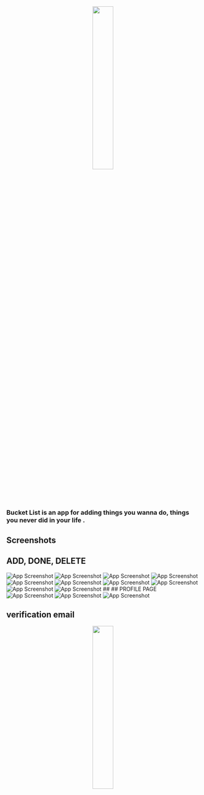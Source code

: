 


##
<p align="center" width="100%">
    <img width="33%" src="https://github.com/AmrAyman-G/Bucket-List/blob/Edite/App%20Screenshots/Buckit%20List.png">
</p>

<h3>Bucket List is an app for adding things you wanna do, things you never did in your life .</h3>

##

## Screenshots

   ## ADD, DONE, DELETE
   ![App Screenshot](https://github.com/AmrAyman-G/Bucket-List/blob/Edite/App%20Screenshots/Simulator%20Screen%20Shot%20-%20iPhone%2011%20-%202022-07-07%20at%2016.13.57.png) 
   ![App Screenshot](https://github.com/AmrAyman-G/Bucket-List/blob/Edite/App%20Screenshots/Simulator%20Screen%20Shot%20-%20iPhone%2011%20-%202022-07-07%20at%2016.14.11.png)
 ![App Screenshot](https://github.com/AmrAyman-G/Bucket-List/blob/Edite/App%20Screenshots/Simulator%20Screen%20Shot%20-%20iPhone%2011%20-%202022-07-07%20at%2016.15.26.png)
  ![App Screenshot](https://github.com/AmrAyman-G/Bucket-List/blob/Edite/App%20Screenshots/Simulator%20Screen%20Shot%20-%20iPhone%2011%20-%202022-07-07%20at%2016.15.31.png)
  ![App Screenshot](https://github.com/AmrAyman-G/Bucket-List/blob/Edite/App%20Screenshots/Simulator%20Screen%20Shot%20-%20iPhone%2011%20-%202022-07-07%20at%2016.16.40.png)
 ![App Screenshot](https://github.com/AmrAyman-G/Bucket-List/blob/Edite/App%20Screenshots/Simulator%20Screen%20Shot%20-%20iPhone%2011%20-%202022-07-07%20at%2016.16.54.png)
 ![App Screenshot](https://github.com/AmrAyman-G/Bucket-List/blob/Edite/App%20Screenshots/Simulator%20Screen%20Shot%20-%20iPhone%2011%20-%202022-07-07%20at%2016.16.58.png)
  ![App Screenshot](https://github.com/AmrAyman-G/Bucket-List/blob/Edite/App%20Screenshots/Simulator%20Screen%20Shot%20-%20iPhone%2011%20-%202022-07-07%20at%2016.17.08.png)
   ![App Screenshot](https://github.com/AmrAyman-G/Bucket-List/blob/Edite/App%20Screenshots/Simulator%20Screen%20Shot%20-%20iPhone%2011%20-%202022-07-07%20at%2016.17.08.png)
    ![App Screenshot](https://github.com/AmrAyman-G/Bucket-List/blob/Edite/App%20Screenshots/Simulator%20Screen%20Shot%20-%20iPhone%2011%20-%202022-07-07%20at%2016.17.12.png)
    ##
    ## PROFILE PAGE
    ![App Screenshot](https://github.com/AmrAyman-G/Bucket-List/blob/Edite/App%20Screenshots/Simulator%20Screen%20Shot%20-%20iPhone%2011%20-%202022-07-07%20at%.png)
   ![App Screenshot](https://github.com/AmrAyman-G/Bucket-List/blob/Edite/App%20Screenshots/Simulator%20Screen%20Shot%20-%20iPhone%2011%20-%202022-07-07%20at%2016.17.41.png)
   ![App Screenshot](https://github.com/AmrAyman-G/Bucket-List/blob/Edite/App%20Screenshots/Simulator%20Screen%20Shot%20-%20iPhone%2011%20-%202022-07-07%20at%2016.17.45.png)
   
##
## verification email

<p align="center" width="100%">
    <img width="33%" src="https://github.com/AmrAyman-G/Bucket-List/blob/Edite/App%20Screenshots/email.jpeg">
</p>

